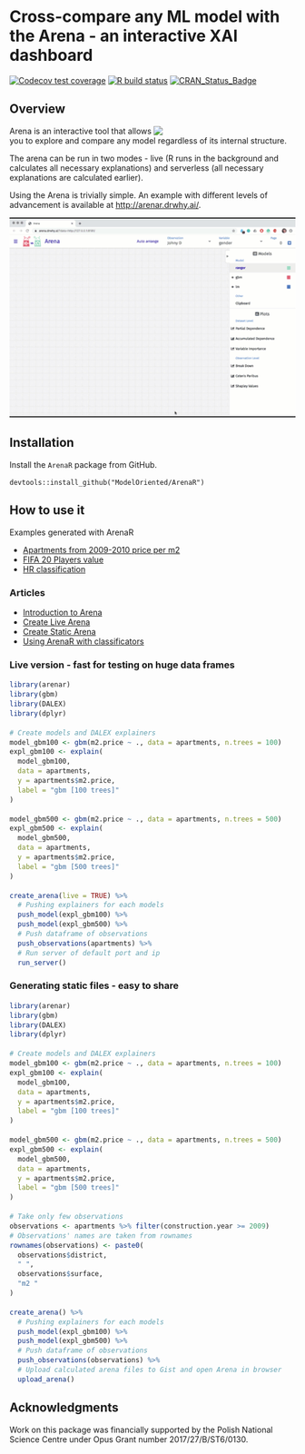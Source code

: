 # Cross-compare any ML model with the Arena - an interactive XAI dashboard 

[![Codecov test coverage](https://codecov.io/gh/ModelOriented/ArenaR/branch/master/graph/badge.svg)](https://codecov.io/gh/ModelOriented/ArenaR?branch=master)
[![R build status](https://github.com/ModelOriented/ArenaR/workflows/R-CMD-check/badge.svg)](https://github.com/ModelOriented/ArenaR/actions)
[![CRAN_Status_Badge](http://www.r-pkg.org/badges/version/arenar)](https://cran.r-project.org/package=arenar)

## Overview

<img src="https://arena.drwhy.ai/img/logo.1a3768b8.png" align="right" width="250"/>

Arena is an interactive tool that allows you to explore and compare any model regardless of its internal structure. 

The arena can be run in two modes - live (R runs in the background and calculates all necessary explanations) and serverless (all necessary explanations are calculated earlier).

Using the Arena is trivially simple. An example with different levels of advancement is available at http://arenar.drwhy.ai/.

<center>
<img src="vignettes/arena03.gif">
</center>

## Installation

Install the `ArenaR` package from GitHub.

```
devtools::install_github("ModelOriented/ArenaR")
```

## How to use it

Examples generated with ArenaR

* [Apartments from 2009-2010 price per m2](https://arena.drwhy.ai/?demo=0)  
* [FIFA 20 Players value](https://arena.drwhy.ai/?demo=1)  
* [HR classification](https://arena.drwhy.ai/?demo=2)  

### Articles

* [Introduction to Arena](https://arenar.drwhy.ai/articles/arena_intro_titanic.html)  
* [Create Live Arena](https://arenar.drwhy.ai/articles/arena_live.html)  
* [Create Static Arena](https://arenar.drwhy.ai/articles/arena_static.html)  
* [Using ArenaR with classificators](https://arenar.drwhy.ai/articles/classification.html)  

### Live version - fast for testing on huge data frames

```r
library(arenar)
library(gbm)
library(DALEX)
library(dplyr)

# Create models and DALEX explainers
model_gbm100 <- gbm(m2.price ~ ., data = apartments, n.trees = 100)
expl_gbm100 <- explain(
  model_gbm100,
  data = apartments,
  y = apartments$m2.price,
  label = "gbm [100 trees]"
)

model_gbm500 <- gbm(m2.price ~ ., data = apartments, n.trees = 500)
expl_gbm500 <- explain(
  model_gbm500,
  data = apartments,
  y = apartments$m2.price,
  label = "gbm [500 trees]"
)

create_arena(live = TRUE) %>%
  # Pushing explainers for each models
  push_model(expl_gbm100) %>%
  push_model(expl_gbm500) %>%
  # Push dataframe of observations
  push_observations(apartments) %>%
  # Run server of default port and ip
  run_server()
```

### Generating static files - easy to share
```r
library(arenar)
library(gbm)
library(DALEX)
library(dplyr)

# Create models and DALEX explainers
model_gbm100 <- gbm(m2.price ~ ., data = apartments, n.trees = 100)
expl_gbm100 <- explain(
  model_gbm100,
  data = apartments,
  y = apartments$m2.price,
  label = "gbm [100 trees]"
)

model_gbm500 <- gbm(m2.price ~ ., data = apartments, n.trees = 500)
expl_gbm500 <- explain(
  model_gbm500,
  data = apartments,
  y = apartments$m2.price,
  label = "gbm [500 trees]"
)

# Take only few observations
observations <- apartments %>% filter(construction.year >= 2009)
# Observations' names are taken from rownames
rownames(observations) <- paste0(
  observations$district,
  " ",
  observations$surface,
  "m2 "
)

create_arena() %>%
  # Pushing explainers for each models
  push_model(expl_gbm100) %>%
  push_model(expl_gbm500) %>%
  # Push dataframe of observations
  push_observations(observations) %>%
  # Upload calculated arena files to Gist and open Arena in browser
  upload_arena()
```

## Acknowledgments

Work on this package was financially supported by the Polish National Science Centre under Opus Grant number 2017/27/B/ST6/0130.
